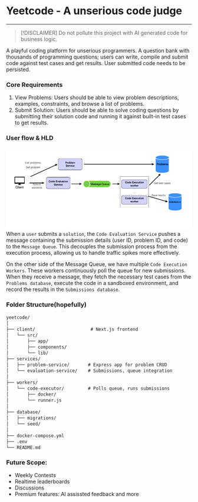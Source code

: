 # Yeetcode - A unserious code judge
---

> [!DISCLAIMER]
> Do not pollute this project with AI generated code for business logic.

A playful coding platform for unserious programmers.
A question bank with thousands of programming questions; users can write, compile and submit code against test cases and get results. User submitted code needs to be persisted.

### Core Requirements

1. View Problems: Users should be able to view problem descriptions, examples, constraints, and browse a list of problems.
2. Submit Solution: Users should be able to solve coding questions by submitting their solution code and running it against built-in test cases to get results.

### User flow & HLD

![Architecture Diagram](image.png)
When a `user` submits a `solution`, the `Code Evaluation Service` pushes a message containing the submission details (user ID, problem ID, and code) to the `Message Queue`. This decouples the submission process from the execution process, allowing us to handle traffic spikes more effectively.

On the other side of the Message Queue, we have multiple `Code Execution Workers`. These workers continuously poll the queue for new submissions. When they receive a message, they fetch the necessary test cases from the `Problems database`, execute the code in a sandboxed environment, and record the results in the `Submissions database`.

### Folder Structure(hopefully)

    yeetcode/
    │
    ├── client/                     # Next.js frontend
    │   └── src/
    │       ├── app/
    │       ├── components/
    │       └── lib/
    ├── services/
    │   ├── problem-service/       # Express app for problem CRUD
    │   └── evaluation-service/    # Submissions, queue integration
    │
    ├── workers/
    │   └── code-executor/         # Polls queue, runs submissions
    │       ├── docker/
    │       └── runner.js
    │
    ├── database/
    │   ├── migrations/
    │   └── seed/
    │
    ├── docker-compose.yml
    ├── .env
    └── README.md

### Future Scope:

- Weekly Contests
- Realtime leaderboards
- Discussions
- Premium features: AI assissted feedback and more
